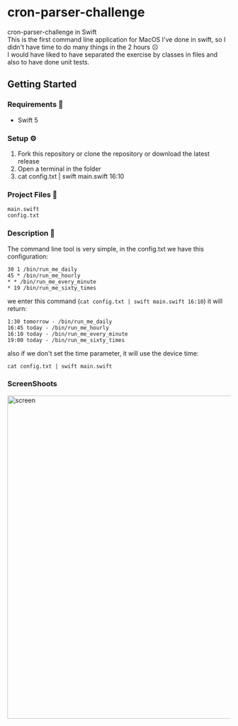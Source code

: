 # cron-parser-challenge
cron-parser-challenge in Swift  
This is the first command line application for MacOS I've done in swift, so I didn't have time to do many things in the 2 hours ☹️  
I would have liked to have separated the exercise by classes in files and also to have done unit tests.  

## Getting Started
### Requirements 🚧

- Swift 5 

### Setup ⚙

1. Fork this repository or clone the repository or download the latest release
2. Open a terminal in the folder
3. cat config.txt | swift main.swift 16:10

### Project Files 📁
```
main.swift
config.txt
```
### Description 📁

The command line tool is very simple, in the config.txt we have this configuration:
```
30 1 /bin/run_me_daily
45 * /bin/run_me_hourly
* * /bin/run_me_every_minute
* 19 /bin/run_me_sixty_times
```
we enter this command (```cat config.txt | swift main.swift 16:10```) it will return:
```
1:30 tomorrow - /bin/run_me_daily
16:45 today - /bin/run_me_hourly
16:10 today - /bin/run_me_every_minute
19:00 today - /bin/run_me_sixty_times
```
also if we don't set the time parameter, it will use the device time:  
```
cat config.txt | swift main.swift
```
### ScreenShoots
<img width="730" alt="screen" src="https://user-images.githubusercontent.com/11006805/182626550-c8cba4f6-4c14-4077-a905-89bab5bf8b27.png">


